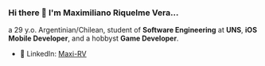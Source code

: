 ### Hi there 👋 I'm Maximiliano Riquelme Vera...

a 29 y.o. Argentinian/Chilean, student of **Software Engineering** at **UNS**, **iOS Mobile Developer**, and a hobbyst **Game Developer**.

- 💼 LinkedIn: [Maxi-RV](https://www.linkedin.com/in/maxi-rv)


<!--
**maxi-rv/maxi-rv** is a ✨ _special_ ✨ repository because its `README.md` (this file) appears on your GitHub profile.

Here are some ideas to get you started:

- 🔭 I’m currently working on ...
- 🌱 I’m currently learning ...
- 👯 I’m looking to collaborate on ...
- 🤔 I’m looking for help with ...
- 💬 Ask me about ...
- 📫 How to reach me: ...
- 😄 Pronouns: ...
- ⚡ Fun fact: ...
-->
